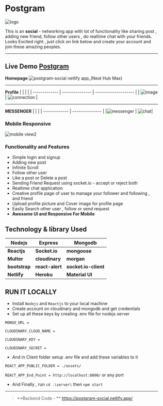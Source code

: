 # Postgram


![logo](https://user-images.githubusercontent.com/68281476/156367921-605d871b-ea47-4f2b-b8ff-f8667b2e1d46.png)







This is an **social** - networking app with lot of functionality like  sharing post , adding new friend, follow other users , do realtime chat  with your friends.
Looks Excited right , just click on link below and create your account and join these amazing peoples.


---

## Live Demo [Postgram](https://postgram-social.netlify.app/)
 **Homepage**
![postgram-social netlify app_(Nest Hub Max)](https://user-images.githubusercontent.com/68281476/155942469-8ea2d779-cdd7-470e-a0e6-31cec35832d7.png) 

----
 **Profile** 
|      |     |       |
| ------------- | --------------- | -------------------- |
| ![image](https://assets.leetcode.com/users/images/e7220227-f7ad-4d1b-a6e0-51b364866e34_1646033006.3632839.png) |   ![connection](https://user-images.githubusercontent.com/68281476/155944260-b945e0f6-8985-4330-8864-8ec3fa02a3e8.png)
 |

---
**MESSENGER**
|     |        |
| ------------- | --------------- |
|![messenger](https://user-images.githubusercontent.com/68281476/155943176-2a60914c-0c91-4772-b01c-de3ed59b1a4a.png)     | ![chat](https://user-images.githubusercontent.com/68281476/155943297-ec0088c7-f0d0-4fda-8ce0-564ed1486d18.png)| 

 

### Mobile Responsive 

 ![mobile view2](https://user-images.githubusercontent.com/68281476/156369580-0929ec18-8ab5-4f22-a576-8266c4767355.png)


### Functionality and Features

- Simple login and signup
- Adding new post
- Infinite Scroll
- Follow other user
- Like a post or Delete a post
- Sending Friend Request using socket.io - accept or reject both
- Realtime chat application
- Creative profile page of user to manage your follower and following , and friend
- Upload profile picture and Cover image for profile page
- Easily Search other user , follow or send request
- **Awesome UI and Responsive For Mobile**

## **Technology & library Used**

| Nodejs        | Express         | Mongodb              |
| ------------- | --------------- | -------------------- |
| **Reactjs**   | **Socket.io**   | **mongoose**         |
| **Multer**    | **cloudinary**  | **morgan**           |
| **bootstrap** | **react-alert** | **socket.io-client** |
| **Netlify**     | **Heroku**      | **Material UI**      |

## RUN IT LOCALLY

- Install `Nodejs` and `Reactjs` to your local machine
- Create account on cloudinary and mongodb and get credentials
- Set up all these keys by creating .env file for nodejs server

`MONGO_URL =`

`CLOUDINARY_CLOUD_NAME =`

`CLOUDINARY_KEY =`

`CLOUDINARY_SECRET =`

- And in Client folder setup .env file and add these variables to it

`REACT_APP_PUBLIC_FOLDER = ./assets/`

`REACT_APP_End_Point = http://localhost:8800/` or any port 

- And Finally , run `cd .\server\` then `npm start`
---
> **Backend Code - ** https://postgram-social.netlify.app/

